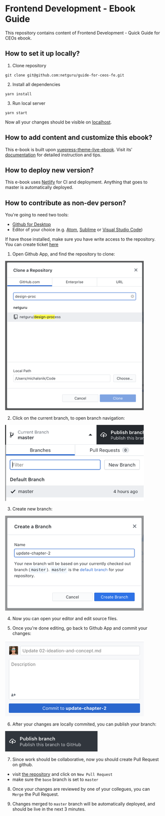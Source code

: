 # Frontend Development - Ebook Guide

This repository contains content of Frontend Development - Quick Guide for CEOs ebook.

## How to set it up locally?

1. Clone repository

```
git clone git@github.com:netguru/guide-for-ceos-fe.git
```

2. Install all dependencies

```
yarn install
```

3. Run local server

```
yarn start
```

Now all your changes should be visible on [localhost](http://localhost:8080).

## How to add content and customize this ebook?

This e-book is built upon [vuepress-theme-live-ebook](https://github.com/netguru/vuepress-theme-live-ebook). Visit its' [documentation](https://github.com/netguru/vuepress-theme-live-ebook) for detailed instruction and tips.

## How to deploy new version?

This e-book uses [Netlify](https://netlify.io/) for CI and deployment.
Anything that goes to master is automatically deployed.

## How to contribute as non-dev person?

You're going to need two tools:

- [Github for Desktop](https://desktop.github.com/)
- Editor of your choice (e.g. [Atom](https://atom.io/), [Sublime](https://www.sublimetext.com/) or [Visual Studio Code](https://code.visualstudio.com/))

If have those installed, make sure you have write access to the repository. You can create ticket [here](https://netguru.atlassian.net/servicedesk/customer/portal/4/group/22/create/94)

1. Open Github App, and find the repository to clone:

<img src="docs_assets/gh-clone.png" width="450" alt="Clone repository">

2. Click on the current branch, to open branch navigation:

<img src="docs_assets/gh-new-branch.png" width="450" alt="Open branch navigation">

3. Create new branch:

<img src="docs_assets/gh-branch.png" width="450" alt="Create new branch">

4. Now you can open your editor and edit source files.

5. Once you're done editing, go back to Github App and commit your changes:

<img src="docs_assets/gh-commit.png" width="450" alt="Commit changes">

6. After your changes are locally commited, you can publish your branch:

<img src="docs_assets/gh-publish.png" width="300" alt="Publish">

7. Since work should be collaborative, now you should create Pull Request on github.

- visit [the repository](https://github.com/netguru/design-process/pulls) and click on `New Pull Request`
- make sure the `base` branch is set to `master`

8. Once your changes are reviewed by one of your collegues, you can `Merge` the Pull Request.

9. Changes merged to `master` branch will be automatically deployed, and should be live in the next 3 minutes.
